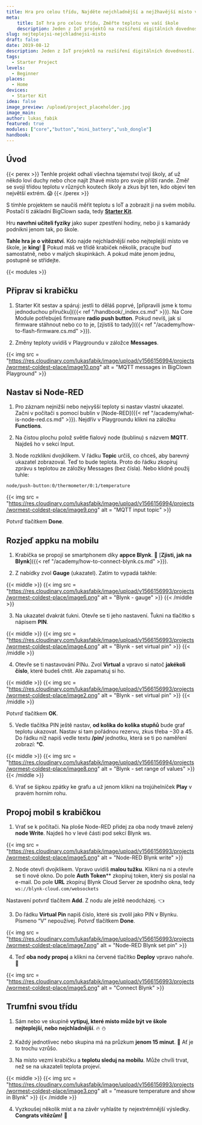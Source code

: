 ```yaml
---
title: Hra pro celou třídu, Najděte nejchladnější a nejžhavější místo ve vaší škole
meta:
    title: IoT hra pro celou třídu, Změřte teplotu ve vaší škole
    description: Jeden z IoT projektů na rozšíření digitálních dovedností. Sestavte se Starter Kitem od BigClownu zařízení, se kterým najdete nejchladnější a nejžhavější místo ve škole.
slug: nejteplejsi-nejchladnejsi-misto
draft: false
date: 2019-08-12
description: Jeden z IoT projektů na rozšíření digitálních dovedností. Sestavte se Starter Kitem od BigClownu zařízení, se kterým najdete nejchladnější a nejžhavější místo ve škole.
tags:
  - Starter Project
levels:
  - Beginner
places:
  - Home
devices:
  - Starter Kit
idea: false
image_preview: /upload/project_placeholder.jpg
image_main:
author: lukas_fabik
featured: true
modules: ["core","button","mini_battery","usb_dongle"]
handbook:
---
```


## Úvod

{{< perex >}}
Tenhle projekt odhalí všechna tajemství tvojí školy, ať už někdo loví duchy nebo chce najít žhavé místo pro svoje příští rande. Změř se svojí třídou teplotu v různých koutech školy a zkus být ten, kdo objeví ten největší extrém. 😱
{{< /perex >}}

S tímhle projektem se naučíš měřit teplotu s IoT a zobrazit ji na svém mobilu. Postačí ti základní BigClown sada, tedy [**Starter Kit**](https://shop.bigclown.com/starter-kit/).

Hru **navrhni učiteli fyziky** jako super zpestření hodiny, nebo ji s kamarády podnikni jenom tak, po škole.

**Tahle hra je o vítězství**. Kdo najde nejchladnější nebo nejteplejší místo ve škole, je **king**! 👑 Pokud máš ve třídě krabiček několik, pracujte buď samostatně, nebo v malých skupinkách. A pokud máte jenom jednu, postupně se střídejte.

{{< modules >}}

## Připrav si krabičku

1. Starter Kit sestav a spáruj: jestli to děláš poprvé, [připravili jsme k tomu jednoduchou příručku]({{< ref "/handbook/_index.cs.md" >}}). Na Core Module potřebuješ firmware **radio push button**. Pokud nevíš, jak si firmware stáhnout nebo co to je, [zjistíš to tady]({{< ref "/academy/how-to-flash-firmware.cs.md" >}}).

2. Změny teploty uvidíš v Playgroundu v záložce **Messages**.

{{< img src = "https://res.cloudinary.com/lukasfabik/image/upload/v1566156994/projects/wormest-coldest-place/image10.png" alt = "MQTT messages in BigClown Playground" >}}

## Nastav si Node-RED

1. Pro záznam nejnižší nebo nejvyšší teploty si nastav vlastní ukazatel. Začni v počítači s pomocí bublin v [Node-RED]({{< ref "/academy/what-is-node-red.cs.md" >}}). Nejdřív v Playgroundu klikni na záložku **Functions**.

2. Na čistou plochu polož světle fialový node (bublinu) s názvem **MQTT**. Najdeš ho v sekci Input.

3. Node rozklikni dvojklikem. V řádku **Topic** určíš, co chceš, aby barevný ukazatel zobrazoval. Teď to bude teplota. Proto do řádku zkopíruj zprávu s teplotou ze záložky Messages (bez čísla). Nebo klidně použij tuhle:

```
node/push-button:0/thermometer/0:1/temperature
```

{{< img src = "https://res.cloudinary.com/lukasfabik/image/upload/v1566156994/projects/wormest-coldest-place/image9.png" alt = "MQTT input topic" >}}

Potvrď tlačítkem **Done**.

## Rozjeď appku na mobilu

1. Krabička se propojí se smartphonem díky **appce Blynk**. 📱 [**Zjisti, jak na Blynk**]({{< ref "/academy/how-to-connect-blynk.cs.md" >}}).

2. Z nabídky zvol **Gauge** (ukazatel). Zatím to vypadá takhle:

{{< middle >}}
{{< img src = "https://res.cloudinary.com/lukasfabik/image/upload/v1566156993/projects/wormest-coldest-place/image6.png" alt = "Blynk - gauge" >}}
{{< /middle >}}

3. Na ukazatel dvakrát ťukni. Otevře se ti jeho nastavení. Ťukni na tlačítko s nápisem **PIN**.

{{< middle >}}
{{< img src = "https://res.cloudinary.com/lukasfabik/image/upload/v1566156993/projects/wormest-coldest-place/image4.png" alt = "Blynk - set virtual pin" >}}
{{< /middle >}}

4. Otevře se ti nastavování PINu. Zvol **Virtual** a vpravo si natoč **jakékoli číslo**, které budeš chtít. Ale zapamatuj si ho.

{{< middle >}}
{{< img src = "https://res.cloudinary.com/lukasfabik/image/upload/v1566156993/projects/wormest-coldest-place/image2.png" alt = "Blynk - set virtual pin" >}}
{{< /middle >}}

Potvrď tlačítkem **OK**.

5. Vedle tlačítka PIN ještě nastav, **od kolika do kolika stupňů** bude graf teplotu ukazovat. Nastav si tam pořádnou rezervu, zkus třeba −30 a 45.
Do řádku níž napiš vedle textu **/pin/** jednotku, která se ti po naměření zobrazí: **°C**.

{{< middle >}}
{{< img src = "https://res.cloudinary.com/lukasfabik/image/upload/v1566156994/projects/wormest-coldest-place/image8.png" alt = "Blynk - set range of values" >}}
{{< /middle >}}

6. Vrať se šipkou zpátky ke grafu a už jenom klikni na trojúhelníček **Play** v pravém horním rohu.


## Propoj mobil s krabičkou

1. Vrať se k počítači. Na ploše Node-RED přidej za oba nody tmavě zelený **node Write**. Najdeš ho v levé části pod sekcí Blynk ws.

{{< img src = "https://res.cloudinary.com/lukasfabik/image/upload/v1566156993/projects/wormest-coldest-place/image5.png" alt = "Node-RED Blynk write" >}}

2. Node otevři dvojklikem. Vpravo uvidíš **malou tužku**. Klikni na ni a otevře se ti nové okno. Do pole **Auth Token**** zkopíruj token, který sis poslal na e-mail. Do pole **URL** zkopíruj Blynk Cloud Server ze spodního okna, tedy ```ws://blynk-cloud.com/websockets```

Nastavení potvrď tlačítem **Add**. Z nodu ale ještě neodcházej. 👈

3. Do řádku **Virtual Pin** napiš číslo, které sis zvolil jako PIN v Blynku. Písmeno “V” nepoužívej.
Potvrď tlačítkem **Done**.

{{< img src = "https://res.cloudinary.com/lukasfabik/image/upload/v1566156993/projects/wormest-coldest-place/image7.png" alt = "Node-RED Blynk set pin" >}}

4. Teď **oba nody propoj** a klikni na červené tlačítko **Deploy** vpravo nahoře. 🚨

{{< img src = "https://res.cloudinary.com/lukasfabik/image/upload/v1566156993/projects/wormest-coldest-place/image5.png" alt = "Connect Blynk" >}}

## Trumfni svou třídu

1. Sám nebo ve skupině **vytipuj, které místo může být ve škole nejteplejší, nebo nejchladnější**. 🔥 ⛄

2. Každý jednotlivec nebo skupina má na průzkum **jenom 15 minut**. 🔦 Ať je to trochu vzrůšo.

3. Na místo vezmi krabičku a **teplotu sleduj na mobilu**. Může chvíli trvat, než se na ukazateli teplota projeví.

{{< middle >}}
{{< img src = "https://res.cloudinary.com/lukasfabik/image/upload/v1566156993/projects/wormest-coldest-place/image3.png" alt = "measure temperature and show in Blynk" >}}
{{< /middle >}}

4. Vyzkoušej několik míst a na závěr vyhlašte ty nejextrémnější výsledky. **Congrats vítězům!** 🎇
